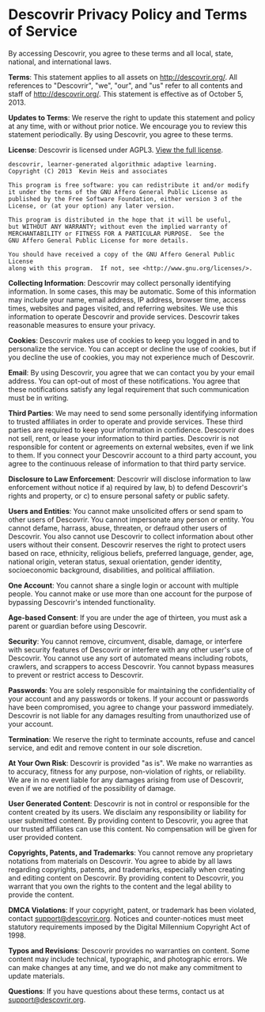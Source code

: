 # Descovrir Privacy Policy and Terms of Service

By accessing Descovrir, you agree to these terms and all local, state, national, and international laws.

**Terms**: This statement applies to all assets on <http://descovrir.org/>. All references to "Descovrir", "we", "our", and "us" refer to all contents and staff of <http://descovrir.org/>. This statement is effective as of October 5, 2013.

**Updates to Terms**: We reserve the right to update this statement and policy at any time, with or without prior notice. We encourage you to review this statement periodically. By using Descovrir, you agree to these terms.

**License**: Descovrir is licensed under AGPL3. [View the full license](https://raw.github.com/heiskr/descovrir/master/license.txt).

    descovrir, learner-generated algorithmic adaptive learning.
    Copyright (C) 2013  Kevin Heis and associates

    This program is free software: you can redistribute it and/or modify
    it under the terms of the GNU Affero General Public License as
    published by the Free Software Foundation, either version 3 of the
    License, or (at your option) any later version.

    This program is distributed in the hope that it will be useful,
    but WITHOUT ANY WARRANTY; without even the implied warranty of
    MERCHANTABILITY or FITNESS FOR A PARTICULAR PURPOSE.  See the
    GNU Affero General Public License for more details.

    You should have received a copy of the GNU Affero General Public License
    along with this program.  If not, see <http://www.gnu.org/licenses/>.

**Collecting Information**: Descovrir may collect personally identifying information. In some cases, this may be automatic. Some of this information may include your name, email address, IP address, browser time, access times, websites and pages visited, and referring websites. We use this information to operate Descovrir and provide services. Descovrir takes reasonable measures to ensure your privacy.

**Cookies**: Descovrir makes use of cookies to keep you logged in and to personalize the service. You can accept or decline the use of cookies, but if you decline the use of cookies, you may not experience much of Descovrir.

**Email**: By using Descovrir, you agree that we can contact you by your email address. You can opt-out of most of these notifications. You agree that these notifications satisfy any legal requirement that such communication must be in writing.

**Third Parties**: We may need to send some personally identifying information to trusted affiliates in order to operate and provide services. These third parties are required to keep your information in confidence. Descovrir does not sell, rent, or lease your information to third parties. Descovrir is not responsible for content or agreements on external websites, even if we link to them. If you connect your Descovrir account to a third party account, you agree to the continuous release of information to that third party service.

**Disclosure to Law Enforcement**: Descovrir will disclose information to law enforcement without notice if a) required by law, b) to defend Descovrir's rights and property, or c) to ensure personal safety or public safety.

**Users and Entities**: You cannot make unsolicited offers or send spam to other users of Descovrir. You cannot impersonate any person or entity. You cannot defame, harrass, abuse, threaten, or defraud other users of Descovrir. You also cannot use Descovrir to collect information about other users without their consent. Descovrir reserves the right to protect users based on race, ethnicity, religious beliefs, preferred language, gender, age, national origin, veteran status, sexual orientation, gender identity, socioeconomic background, disabilities, and political affiliation.

**One Account**: You cannot share a single login or account with multiple people. You cannot make or use more than one account for the purpose of bypassing Descovrir's intended functionality.

**Age-based Consent**: If you are under the age of thirteen, you must ask a parent or guardian before using Descovrir.

**Security**: You cannot remove, circumvent, disable, damage, or interfere with security features of Descovrir or interfere with any other user's use of Descovrir. You cannot use any sort of automated means including robots, crawlers, and scrappers to access Descovrir. You cannot bypass measures to prevent or restrict access to Descovrir.

**Passwords**: You are solely responsible for maintaining the confidentiality of your account and any passwords or tokens. If your account or passwords have been compromised, you agree to change your password immediately. Descovrir is not liable for any damages resulting from unauthorized use of your account.

**Termination**: We reserve the right to terminate accounts, refuse and cancel service, and edit and remove content in our sole discretion.

**At Your Own Risk**: Descovrir is provided "as is". We make no warranties as to accuracy, fitness for any purpose, non-violation of rights, or reliability. We are in no event liable for any damages arising from use of Descovrir, even if we are notified of the possibility of damage.

**User Generated Content**: Descovrir is not in control or responsible for the content created by its users. We disclaim any responsibility or liability for user submitted content. By providing content to Descovrir, you agree that our trusted affiliates can use this content. No compensation will be given for user provided content.

**Copyrights, Patents, and Trademarks**: You cannot remove any proprietary notations from materials on Descovrir. You agree to abide by all laws regarding copyrights, patents, and trademarks, especially when creating and editing content on Descovrir. By providing content to Descovrir, you warrant that you own the rights to the content and the legal ability to provide the content.

**DMCA Violations**: If your copyright, patent, or trademark has been violated, contact <support@descovrir.org>. Notices and counter-notices must meet statutory requirements imposed by the Digital Millennium Copyright Act of 1998.

**Typos and Revisions**: Descovrir provides no warranties on content. Some content may include technical, typographic, and photographic errors. We can make changes at any time, and we do not make any commitment to update materials.

**Questions**: If you have questions about these terms, contact us at <support@descovrir.org>.
